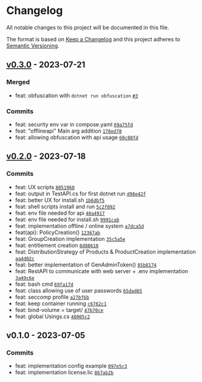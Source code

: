# Changelog

All notable changes to this project will be documented in this file.

The format is based on [Keep a Changelog](https://keepachangelog.com/en/1.0.0/)
and this project adheres to [Semantic Versioning](https://semver.org/spec/v2.0.0.html).

## [v0.3.0](https://github.com/ABouveron/example-csharp-licensing-Docker/compare/v0.2.0...v0.3.0) - 2023-07-21

### Merged

- feat: obfuscation
  with `dotnet run obfuscation` [`#3`](https://github.com/ABouveron/example-csharp-licensing-Docker/pull/3)

### Commits

- feat: security env var in
  compose.yaml [`69a75fd`](https://github.com/ABouveron/example-csharp-licensing-Docker/commit/69a75fd1bb3421de811674acaacaa2a902ba02af)
- feat: "offlineapi" Main arg
  addition [`178ed78`](https://github.com/ABouveron/example-csharp-licensing-Docker/commit/178ed78b7f25fdca21cdf276e52bc8472b290a0b)
- feat: allowing obfuscation with api
  usage [`60c88fd`](https://github.com/ABouveron/example-csharp-licensing-Docker/commit/60c88fd323c787baaae225391a005279da93b11a)

## [v0.2.0](https://github.com/ABouveron/example-csharp-licensing-Docker/compare/v0.1.0...v0.2.0) - 2023-07-18

### Commits

- feat: UX
  scripts [`8051960`](https://github.com/ABouveron/example-csharp-licensing-Docker/commit/80519609a0305b1137e294dd5b135b2958937f1f)
- feat: output in TestAPI.cs for first dotnet
  run [`d98e42f`](https://github.com/ABouveron/example-csharp-licensing-Docker/commit/d98e42f820da5075872873bde36c715c7aaddc2e)
- feat: better UX for
  install.sh [`1b6dbf5`](https://github.com/ABouveron/example-csharp-licensing-Docker/commit/1b6dbf5fb9a8e1640452776c71a620487b662ba6)
- feat: shell scripts install and
  run [`5c2f092`](https://github.com/ABouveron/example-csharp-licensing-Docker/commit/5c2f0920186dc417b535a36dc7625ff205a86833)
- feat: env file needed for
  api [`40a4917`](https://github.com/ABouveron/example-csharp-licensing-Docker/commit/40a4917e8df60898549ad39b89876c63297ca48c)
- feat: env file needed for
  install.sh [`9991cab`](https://github.com/ABouveron/example-csharp-licensing-Docker/commit/9991cab1375dff6875285a95f0ee8220c1a85d37)
- feat: implementation offline / online
  system [`a7dca5d`](https://github.com/ABouveron/example-csharp-licensing-Docker/commit/a7dca5dd76d5b1bdb08275d819e0c99f45bfe3a7)
- feat(api):
  PolicyCreation() [`12367ab`](https://github.com/ABouveron/example-csharp-licensing-Docker/commit/12367abdea8d91b5cae68c55ea99391f6490395b)
- feat: GroupCreation
  implementation [`35c5a5e`](https://github.com/ABouveron/example-csharp-licensing-Docker/commit/35c5a5e4e17bba4bd37571e667cd75bb488acf05)
- feat: entitlement
  creation [`8d88610`](https://github.com/ABouveron/example-csharp-licensing-Docker/commit/8d886107fd103dcb477870ff7906cc13d1d74518)
- feat: DistributionStrategy of Products & ProductCreation
  implementation [`aa4d02c`](https://github.com/ABouveron/example-csharp-licensing-Docker/commit/aa4d02cc8bb00d5cfb8a6ff493f5e915402caa2a)
- feat: better implementation of
  GenAdminToken() [`85b8174`](https://github.com/ABouveron/example-csharp-licensing-Docker/commit/85b817472da322b4607b5d1623f1bd9b117a6fd4)
- feat: RestAPI to communicate with web server + .env
  implementation [`3a49c6e`](https://github.com/ABouveron/example-csharp-licensing-Docker/commit/3a49c6eea9987654b42f7dff509527479df22e9a)
- feat: bash
  cmd [`69fa17d`](https://github.com/ABouveron/example-csharp-licensing-Docker/commit/69fa17da345a81fa7d52f0290eada563f8495e1f)
- feat: class allowing use of user
  passwords [`65dad65`](https://github.com/ABouveron/example-csharp-licensing-Docker/commit/65dad657b8365e177153a73b9ca17a08342c17eb)
- feat: seccomp
  profile [`a27bf6b`](https://github.com/ABouveron/example-csharp-licensing-Docker/commit/a27bf6b1f40758684aeb3205616b0bab1f84323b)
- feat: keep container
  running [`c6762c1`](https://github.com/ABouveron/example-csharp-licensing-Docker/commit/c6762c1e349a39e398b052ed9845c779e54f94b3)
- feat: bind-volume =
  target/ [`47b70ce`](https://github.com/ABouveron/example-csharp-licensing-Docker/commit/47b70ced0171dc43e3cd91b3370fdf7e563597e6)
- feat: global
  Usings.cs [`48005c2`](https://github.com/ABouveron/example-csharp-licensing-Docker/commit/48005c24e8feabb4cdaaef39a73ee343ec0e12c2)

## v0.1.0 - 2023-07-05

### Commits

- feat: implementation config
  example [`097e5c3`](https://github.com/ABouveron/example-csharp-licensing-Docker/commit/097e5c38da8c8b3ab28e739fce6d4b86de2f3b8c)
- feat: implementation
  license.lic [`867ab2b`](https://github.com/ABouveron/example-csharp-licensing-Docker/commit/867ab2bca855b46980d1253874199c8dd130dcbe)
